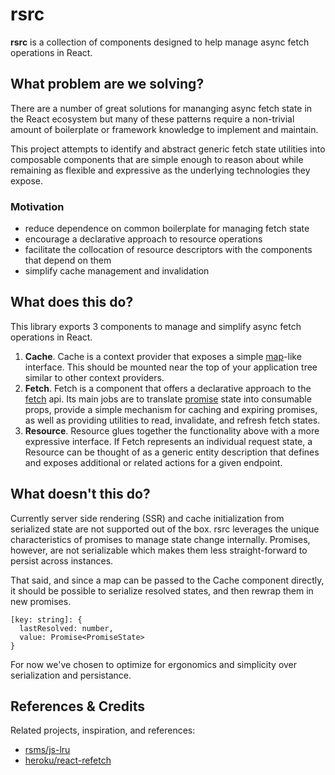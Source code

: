 # rsrc

__rsrc__ is a collection of components designed to help manage async fetch
operations in React.


## What problem are we solving?

There are a number of great solutions for mananging async fetch state in the
React ecosystem but many of these patterns require a non-trivial amount of
boilerplate or framework knowledge to implement and maintain.

This project attempts to identify and abstract generic fetch state utilities into
composable components that are simple enough to reason about while remaining as
flexible and expressive as the underlying technologies they expose.


### Motivation

- reduce dependence on common boilerplate for managing fetch state
- encourage a declarative approach to resource operations 
- facilitate the collocation of resource descriptors with the components that
   depend on them
- simplify cache management and invalidation


## What does this do?

This library exports 3 components to manage and simplify async fetch operations
in React. 

1. __Cache__. Cache is a context provider that exposes a simple
   [map](https://developer.mozilla.org/en-US/docs/Web/JavaScript/Reference/Global_Objects/Map)-like
   interface. This should be mounted near the top of your application tree
   similar to other context providers.
2. __Fetch__. Fetch is a component that offers a declarative approach to the
   [fetch](https://developer.mozilla.org/en-US/docs/Web/API/Fetch_API) api. Its
   main jobs are to translate
   [promise](https://developer.mozilla.org/en-US/docs/Web/JavaScript/Reference/Global_Objects/Promise)
   state into consumable props, provide a simple mechanism for caching and
   expiring promises, as well as providing utilities to read, invalidate, and
   refresh fetch states.
3. __Resource__. Resource glues together the functionality above with a more
   expressive interface. If Fetch represents an individual request state, a
   Resource can be thought of as a generic entity description that defines and
   exposes additional or related actions for a given endpoint.


## What doesn't this do?

Currently server side rendering (SSR) and cache initialization from serialized
state are not supported out of the box. rsrc leverages the unique
characteristics of promises to manage state change internally. Promises,
however, are not serializable which makes them less straight-forward to persist
across instances.

That said, and since a map can be passed to the Cache component directly, it should be
possible to serialize resolved states, and then rewrap them in new promises.

```
[key: string]: {
  lastResolved: number,
  value: Promise<PromiseState>
}
```

For now we've chosen to optimize for ergonomics and simplicity over
serialization and persistance.


## References & Credits

Related projects, inspiration, and references:

- [rsms/js-lru](https://github.com/rsms/js-lru)
- [heroku/react-refetch](https://github.com/heroku/react-refetch)
